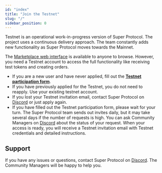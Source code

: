 ```yaml
---
id: "index"
title: "Join the Testnet"
slug: "/"
sidebar_position: 0
---
```


Testnet is an operational work-in-progress version of Super Protocol. The project uses a continuous delivery approach. The team constantly adds new functionality as Super Protocol moves towards the Mainnet.

The [Marketplace web interface](https://marketplace.superprotocol.com/) is available to anyone to browse. However, you need a Testnet account to access the full functionality like receiving test tokens and creating orders.

- If you are a new user and have never applied, fill out the [**Testnet participation form**](https://superprotocol.typeform.com/testnetm).
- If you have previously applied for the Testnet, you do not need to reapply. Use your existing testnet account.
- If you lost your Testnet invitation email, contact Super Protocol on [Discord](https://discord.gg/superprotocol) or just apply again.
- If you have filled out the Testnet participation form, please wait for your turn. The Super Protocol team sends out invites daily, but it may take several days if the number of requests is high. You can ask Community Managers on [Discord](https://discord.gg/superprotocol) about the status of your request. When your access is ready, you will receive a Testnet invitation email with Testnet credentials and detailed instructions.

## Support

If you have any issues or questions, contact Super Protocol on [Discord](https://discord.gg/superprotocol). The Community Managers will be happy to help you.